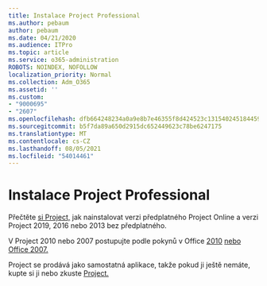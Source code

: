 ```yaml
---
title: Instalace Project Professional
ms.author: pebaum
author: pebaum
ms.date: 04/21/2020
ms.audience: ITPro
ms.topic: article
ms.service: o365-administration
ROBOTS: NOINDEX, NOFOLLOW
localization_priority: Normal
ms.collection: Adm_O365
ms.assetid: ''
ms.custom:
- "9000695"
- "2607"
ms.openlocfilehash: dfb664248234a0a9e8b7e46355f8d424523c131540245184459556dc100a4924
ms.sourcegitcommit: b5f7da89a650d2915dc652449623c78be6247175
ms.translationtype: MT
ms.contentlocale: cs-CZ
ms.lasthandoff: 08/05/2021
ms.locfileid: "54014461"
---
```

# <a name="install-project-professional"></a>Instalace Project Professional

Přečtěte [si Project,](https://support.office.com/article/install-project-7059249b-d9fe-4d61-ab96-5c5bf435f281) jak nainstalovat verzi předplatného Project Online a verzi Project 2019, 2016 nebo 2013 bez předplatného. 

V Project 2010 nebo 2007 postupujte podle pokynů v Office [2010](https://support.office.com/article/install-office-2010-1b8f3c9b-bdd2-4a4f-8c88-aa756546529d) [nebo Office 2007.](https://support.office.com/article/install-office-2007-88a8e329-3335-4f82-abb2-ecea3e319657) 

Project se prodává jako samostatná aplikace, takže pokud ji ještě nemáte, kupte si ji nebo zkuste [Project.](https://www.microsoft.com/evalcenter/evaluate-project) 





